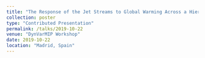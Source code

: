 ```yaml
---
title: "The Response of the Jet Streams to Global Warming Across a Hierarchy of Models"
collection: poster
type: "Contributed Presentation"
permalink: /talks/2019-10-22
venue: "DynVarMIP Workshop"
date: 2019-10-22
location: "Madrid, Spain"
---
```



